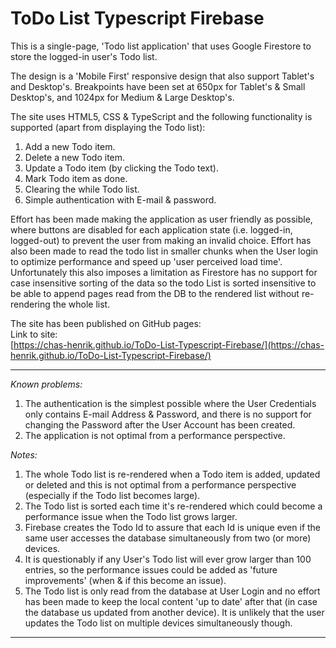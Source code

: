 # ToDo List Typescript Firebase

This is a single-page, 'Todo list application' that uses Google Firestore to store the logged-in user's Todo list.

The design is a 'Mobile First' responsive design that also support Tablet's and Desktop's. Breakpoints have been set at 650px for Tablet's & Small Desktop's, and 1024px for Medium & Large Desktop's.  
  
The site uses HTML5, CSS & TypeScript and the following functionality is supported (apart from displaying the Todo list):
1. Add a new Todo item.
2. Delete a new Todo item.
3. Update a Todo item (by clicking the Todo text).
4. Mark Todo item as done.
5. Clearing the while Todo list.
6. Simple authentication with E-mail & password.

Effort has been made making the application as user friendly as possible, where buttons are disabled for each application state (i.e. logged-in, logged-out) to prevent the user from making an invalid choice.
Effort has also been made to read the todo list in smaller chunks when the User login to optimize performance and speed up 'user perceived load time'. Unfortunately this also imposes a limitation as Firestore has no support for case insensitive sorting of the data so the todo List is sorted insensitive to be able to append pages read from the DB to the rendered list without re-rendering the whole list.
  
The site has been published on GitHub pages:  
Link to site:  
[https://chas-henrik.github.io/ToDo-List-Typescript-Firebase/](https://chas-henrik.github.io/ToDo-List-Typescript-Firebase/)
  

***
*Known problems:*
1. The authentication is the simplest possible where the User Credentials only contains E-mail Address & Password, and there is no support for changing the Password after the User Account has been created.
2. The application is not optimal from a performance perspective.
  
*Notes:*
1. The whole Todo list is re-rendered when a Todo item is added, updated or deleted and this is not optimal from a performance perspective (especially if the Todo list becomes large).
2. The Todo list is sorted each time it's re-rendered which could become a performance issue when the Todo list grows larger.
3. Firebase creates the Todo Id to assure that each Id is unique even if the same user accesses the database simultaneously from two (or more) devices.
4. It is questionably if any User's Todo list will ever grow larger than 100 entries, so the performance issues could be added as 'future improvements' (when & if this become an issue).
5. The Todo list is only read from the database at User Login and no effort has been made to keep the local content 'up to date' after that (in case the database us updated from another device). It is unlikely that the user updates the Todo list on multiple devices simultaneously though.
  
***